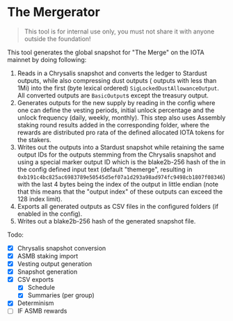 # The Mergerator

> This tool is for internal use only, you must not share it with anyone outside the foundation!

This tool generates the global snapshot for "The Merge" on the IOTA mainnet by doing following:

1. Reads in a Chrysalis snapshot and converts the ledger to Stardust outputs, while also compressing dust outputs (
   outputs with less than 1Mi) into the first (byte lexical ordered) `SigLockedDustAllowanceOutput`. All converted
   outputs are `BasicOutput`s except the treasury output.
2. Generates outputs for the new supply by reading in the config where one can define the vesting periods, initial
   unlock percentage and the unlock frequency (daily, weekly, monthly). This step also uses Assembly staking round
   results added in the corresponding folder, where the rewards are distributed pro rata of the defined allocated IOTA
   tokens for the stakers.
3. Writes out the outputs into a Stardust snapshot while retaining the same output IDs for the outputs stemming from the
   Chrysalis snapshot and using a special marker output ID which is the blake2b-256 hash of the in the config defined
   input text (default "themerge", resulting in `0xb191c4bc825ac6983789e50545d5ef07a1d293a98ad974fc9498cb1807f08346`)
   with the last 4 bytes being the index of the output in little endian (note that this
   means that the "output index" of these outputs can exceed the 128 index limit).
4. Exports all generated outputs as CSV files in the configured folders (if enabled in the config).
5. Writes out a blake2b-256 hash of the generated snapshot file.

Todo:

- [x] Chrysalis snapshot conversion
- [x] ASMB staking import
- [x] Vesting output generation
- [x] Snapshot generation
- [x] CSV exports
    - [x] Schedule
    - [x] Summaries (per group)
- [x] Determinism
- [ ] IF ASMB rewards